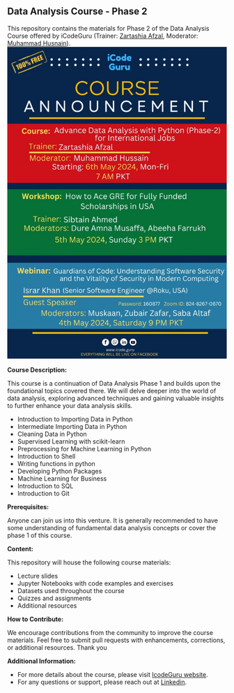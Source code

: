 ## Data Analysis Course - Phase 2

This repository contains the materials for Phase 2 of the Data Analysis Course offered by iCodeGuru (Trainer: [Zartashia Afzal](https://www.linkedin.com/in/zartashiaafzal/), Moderator: [Muhammad Husnain](https://www.linkedin.com/in/husnainmuhammad/)).
![alt text](<WhatsApp Image 2024-05-04 at 10.36.30_d65d2c21.jpg>)

**Course Description:**

This course is a continuation of Data Analysis Phase 1 and builds upon the foundational topics covered there. We will delve deeper into the world of data analysis, exploring advanced techniques and gaining valuable insights to further enhance your data analysis skills.

-   Introduction to Importing Data in Python
-   Intermediate Importing Data in Python
-   Cleaning Data in Python
-   Supervised Learning with scikit-learn
-   Preprocessing for Machine Learning in Python
-   Introduction to Shell
-   Writing functions in python
-   Developing Python Packages
-   Machine Learning for Business
-   Introduction to SQL
-   Introduction to Git

**Prerequisites:**

Anyone can join us into this venture. It is generally recommended to have some understanding of fundamental data analysis concepts or cover the phase 1 of this course.

**Content:**

This repository will house the following course materials:

* Lecture slides
* Jupyter Notebooks with code examples and exercises
* Datasets used throughout the course
* Quizzes and assignments
* Additional resources

**How to Contribute:**

We encourage contributions from the community to improve the course materials. Feel free to submit pull requests with enhancements, corrections, or additional resources. Thank you 


**Additional Information:**

* For more details about the course, please visit [IcodeGuru website](https://icode.guru/join/).
* For any questions or support, please reach out at [Linkedin](https://www.linkedin.com/in/zartashiaafzal/).
